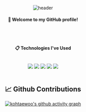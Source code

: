 <div align="center"> 

![header](https://capsule-render.vercel.app/api?type=cylinder&color=000000&height=150&section=header&text=kohtaewoo&fontColor=ffffff&fontSize=70&animation=fadeIn&fontAlignY=55&desc=%20&descAlignY=62&descAlign=62)
  
####  :wave: Welcome to my GitHub profile!

<br/>
<br/>
  
####  :clipboard: Technologies I've Used
  
<br/>
  
<img src="https://img.shields.io/badge/C-A8B9CC?style=for-the-badge&amp;logo=c&amp;logoColor=&amp;">
<img src="https://img.shields.io/badge/C++-00599C?style-for-the-badge&amp;logo=cplusplus&amp;labelColor=&amp;color=E34F26">
<img src="https://img.shields.io/badge/Python-3776AB?style-for-the-badge&amp;logo=&amp;labelColor=&amp;color=E34F26">
<img src="https://img.shields.io/badge/JAVA-007396?style-for-the-badge&amp;logo=&amp;labelColor=&amp;color=E34F26">
<img src="https://img.shields.io/badge/Node.js-339933?style-for-the-badge&amp;logo=node.js">

<br/>
<br/>

## 📈 Github Contributions

[![kohtaewoo's github activity graph](https://activity-graph.herokuapp.com/graph?username=usernamekohtaewoo)](https://github.com/kohtaewoo)

</div>

